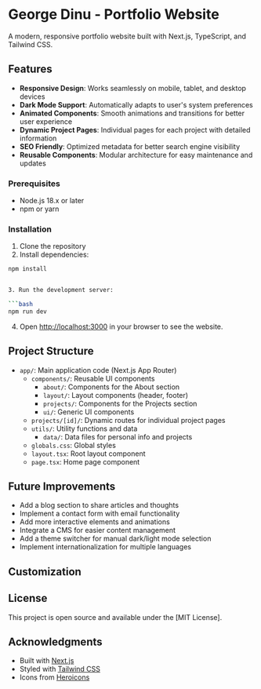 # George Dinu - Portfolio Website

A modern, responsive portfolio website built with Next.js, TypeScript, and Tailwind CSS.

## Features

- **Responsive Design**: Works seamlessly on mobile, tablet, and desktop devices
- **Dark Mode Support**: Automatically adapts to user's system preferences
- **Animated Components**: Smooth animations and transitions for better user experience
- **Dynamic Project Pages**: Individual pages for each project with detailed information
- **SEO Friendly**: Optimized metadata for better search engine visibility
- **Reusable Components**: Modular architecture for easy maintenance and updates

### Prerequisites

- Node.js 18.x or later
- npm or yarn

### Installation

1. Clone the repository
2. Install dependencies:

```bash
npm install


3. Run the development server:

```bash
npm run dev

```

4. Open [http://localhost:3000](http://localhost:3000) in your browser to see the website.

## Project Structure

- `app/`: Main application code (Next.js App Router)
  - `components/`: Reusable UI components
    - `about/`: Components for the About section
    - `layout/`: Layout components (header, footer)
    - `projects/`: Components for the Projects section
    - `ui/`: Generic UI components
  - `projects/[id]/`: Dynamic routes for individual project pages
  - `utils/`: Utility functions and data
    - `data/`: Data files for personal info and projects
  - `globals.css`: Global styles
  - `layout.tsx`: Root layout component
  - `page.tsx`: Home page component


## Future Improvements

- Add a blog section to share articles and thoughts
- Implement a contact form with email functionality
- Add more interactive elements and animations
- Integrate a CMS for easier content management
- Add a theme switcher for manual dark/light mode selection
- Implement internationalization for multiple languages

## Customization


## License

This project is open source and available under the [MIT License].

## Acknowledgments

- Built with [Next.js](https://nextjs.org/)
- Styled with [Tailwind CSS](https://tailwindcss.com/)
- Icons from [Heroicons](https://heroicons.com/)
